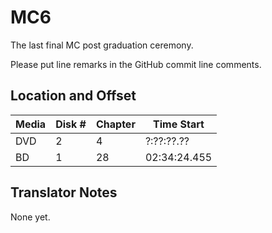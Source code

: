 # MC6

The last final MC post graduation ceremony.

Please put line remarks in the GitHub commit line comments.

## Location and Offset

|Media|Disk #|Chapter|Time Start|
|---|--|--|---|
|DVD|2|4|?:??:??.??|
|BD|1|28|02:34:24.455|

## Translator Notes

None yet.